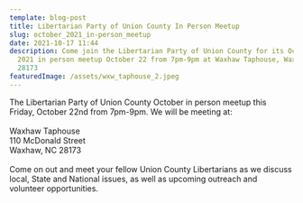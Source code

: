 ```yaml
---
template: blog-post
title: Libertarian Party of Union County In Person Meetup
slug: october_2021_in-person_meetup
date: 2021-10-17 11:44
description: Come join the Libertarian Party of Union County for its October
  2021 in person meetup October 22 from 7pm-9pm at Waxhaw Taphouse, Waxhaw NC
  28173
featuredImage: /assets/wxw_taphouse_2.jpeg
---
```

The Libertarian Party of Union County October in person meetup this Friday, October 22nd from 7pm-9pm. We will be meeting at:\
\
Waxhaw Taphouse\
110 McDonald Street\
Waxhaw, NC 28173\
\
Come on out and meet your fellow Union County Libertarians as we discuss local, State and National issues, as well as upcoming outreach and volunteer opportunities.
